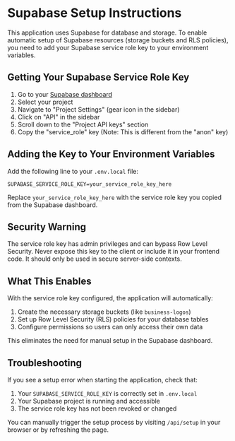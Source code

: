 # Supabase Setup Instructions

This application uses Supabase for database and storage. To enable automatic setup of Supabase resources (storage buckets and RLS policies), you need to add your Supabase service role key to your environment variables.

## Getting Your Supabase Service Role Key

1. Go to your [Supabase dashboard](https://app.supabase.com)
2. Select your project
3. Navigate to "Project Settings" (gear icon in the sidebar)
4. Click on "API" in the sidebar
5. Scroll down to the "Project API keys" section
6. Copy the "service_role" key (Note: This is different from the "anon" key)

## Adding the Key to Your Environment Variables

Add the following line to your `.env.local` file:

```
SUPABASE_SERVICE_ROLE_KEY=your_service_role_key_here
```

Replace `your_service_role_key_here` with the service role key you copied from the Supabase dashboard.

## Security Warning

The service role key has admin privileges and can bypass Row Level Security. Never expose this key to the client or include it in your frontend code. It should only be used in secure server-side contexts.

## What This Enables

With the service role key configured, the application will automatically:

1. Create the necessary storage buckets (like `business-logos`)
2. Set up Row Level Security (RLS) policies for your database tables
3. Configure permissions so users can only access their own data

This eliminates the need for manual setup in the Supabase dashboard.

## Troubleshooting

If you see a setup error when starting the application, check that:

1. Your `SUPABASE_SERVICE_ROLE_KEY` is correctly set in `.env.local`
2. Your Supabase project is running and accessible
3. The service role key has not been revoked or changed

You can manually trigger the setup process by visiting `/api/setup` in your browser or by refreshing the page. 